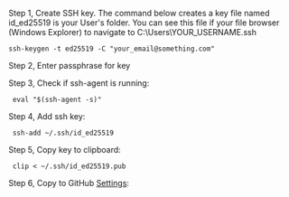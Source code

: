 Step 1, Create SSH key. The command below creates a key file named id_ed25519 is your User's folder. You can see this file if your file browser (Windows Explorer) to navigate to C:\Users\YOUR_USERNAME\.ssh

    ssh-keygen -t ed25519 -C "your_email@something.com"
    
Step 2, Enter passphrase for key

Step 3, Check if ssh-agent is running:

     eval "$(ssh-agent -s)"  

Step 4, Add ssh key:

     ssh-add ~/.ssh/id_ed25519

Step 5, Copy key to clipboard:

     clip < ~/.ssh/id_ed25519.pub

Step 6, Copy to GitHub [Settings](https://github.com/settings/keys):
